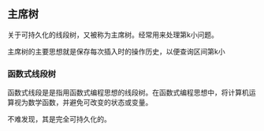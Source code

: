 ## 主席树

关于可持久化的线段树，又被称为主席树。经常用来处理第k小问题。

主席树的主要思想就是保存每次插入时的操作历史，以便查询区间第k小

### 函数式线段树

函数式线段是是指用函数式编程思想的线段树。在函数式编程思想中，将计算机运算视为数学函数，并避免可改变的状态或变量。

不难发现，其是完全可持久化的。